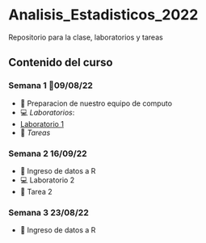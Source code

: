 # Analisis_Estadisticos_2022

Repositorio para la clase, laboratorios y tareas

## Contenido del curso

### Semana 1 :date:09/08/22
+ :notebook: Preparacion de nuestro equipo de computo
+ :computer: _Laboratorios_:
+ [Laboratorio 1](Lab_1_DiegoAxayacatl.pdf) 
+ :school_satchel: _Tareas_
 
### Semana 2 16/09/22
 
  + :notebook: Ingreso de datos a R
  + :computer: Laboratorio 2
  + :school_satchel: Tarea 2
  
### Semana 3 23/08/22

  + :notebook: Ingreso de datos a R
  
 
